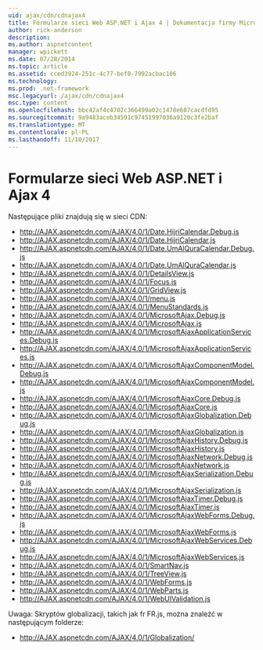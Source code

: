 ```yaml
---
uid: ajax/cdn/cdnajax4
title: Formularze sieci Web ASP.NET i Ajax 4 | Dokumentacja firmy Microsoft
author: rick-anderson
description: 
ms.author: aspnetcontent
manager: wpickett
ms.date: 07/28/2014
ms.topic: article
ms.assetid: cced3924-251c-4c77-bef0-7992acbac106
ms.technology: 
ms.prod: .net-framework
msc.legacyurl: /ajax/cdn/cdnajax4
msc.type: content
ms.openlocfilehash: bbc42af4c4702c366499a02c1478e687cacdfd95
ms.sourcegitcommit: 9a9483aceb34591c97451997036a9120c3fe2baf
ms.translationtype: MT
ms.contentlocale: pl-PL
ms.lasthandoff: 11/10/2017
---
```

<a name="aspnet-web-forms-and-ajax-4"></a>Formularze sieci Web ASP.NET i Ajax 4
====================
Następujące pliki znajdują się w sieci CDN:

- http://AJAX.aspnetcdn.com/AJAX/4.0/1/Date.HijriCalendar.Debug.js
- http://AJAX.aspnetcdn.com/AJAX/4.0/1/Date.HijriCalendar.js
- http://AJAX.aspnetcdn.com/AJAX/4.0/1/Date.UmAlQuraCalendar.Debug.js
- http://AJAX.aspnetcdn.com/AJAX/4.0/1/Date.UmAlQuraCalendar.js
- http://AJAX.aspnetcdn.com/AJAX/4.0/1/DetailsView.js
- http://AJAX.aspnetcdn.com/AJAX/4.0/1/Focus.js
- http://AJAX.aspnetcdn.com/AJAX/4.0/1/GridView.js
- http://AJAX.aspnetcdn.com/AJAX/4.0/1/menu.js
- http://AJAX.aspnetcdn.com/AJAX/4.0/1/MenuStandards.js
- http://AJAX.aspnetcdn.com/AJAX/4.0/1/MicrosoftAjax.Debug.js
- http://AJAX.aspnetcdn.com/AJAX/4.0/1/MicrosoftAjax.js
- http://AJAX.aspnetcdn.com/AJAX/4.0/1/MicrosoftAjaxApplicationServices.Debug.js
- http://AJAX.aspnetcdn.com/AJAX/4.0/1/MicrosoftAjaxApplicationServices.js
- http://AJAX.aspnetcdn.com/AJAX/4.0/1/MicrosoftAjaxComponentModel.Debug.js
- http://AJAX.aspnetcdn.com/AJAX/4.0/1/MicrosoftAjaxComponentModel.js
- http://AJAX.aspnetcdn.com/AJAX/4.0/1/MicrosoftAjaxCore.Debug.js
- http://AJAX.aspnetcdn.com/AJAX/4.0/1/MicrosoftAjaxCore.js
- http://AJAX.aspnetcdn.com/AJAX/4.0/1/MicrosoftAjaxGlobalization.Debug.js
- http://AJAX.aspnetcdn.com/AJAX/4.0/1/MicrosoftAjaxGlobalization.js
- http://AJAX.aspnetcdn.com/AJAX/4.0/1/MicrosoftAjaxHistory.Debug.js
- http://AJAX.aspnetcdn.com/AJAX/4.0/1/MicrosoftAjaxHistory.js
- http://AJAX.aspnetcdn.com/AJAX/4.0/1/MicrosoftAjaxNetwork.Debug.js
- http://AJAX.aspnetcdn.com/AJAX/4.0/1/MicrosoftAjaxNetwork.js
- http://AJAX.aspnetcdn.com/AJAX/4.0/1/MicrosoftAjaxSerialization.Debug.js
- http://AJAX.aspnetcdn.com/AJAX/4.0/1/MicrosoftAjaxSerialization.js
- http://AJAX.aspnetcdn.com/AJAX/4.0/1/MicrosoftAjaxTimer.Debug.js
- http://AJAX.aspnetcdn.com/AJAX/4.0/1/MicrosoftAjaxTimer.js
- http://AJAX.aspnetcdn.com/AJAX/4.0/1/MicrosoftAjaxWebForms.Debug.js
- http://AJAX.aspnetcdn.com/AJAX/4.0/1/MicrosoftAjaxWebForms.js
- http://AJAX.aspnetcdn.com/AJAX/4.0/1/MicrosoftAjaxWebServices.Debug.js
- http://AJAX.aspnetcdn.com/AJAX/4.0/1/MicrosoftAjaxWebServices.js
- http://AJAX.aspnetcdn.com/AJAX/4.0/1/SmartNav.js
- http://AJAX.aspnetcdn.com/AJAX/4.0/1/TreeView.js
- http://AJAX.aspnetcdn.com/AJAX/4.0/1/WebForms.js
- http://AJAX.aspnetcdn.com/AJAX/4.0/1/WebParts.js
- http://AJAX.aspnetcdn.com/AJAX/4.0/1/WebUIValidation.js

Uwaga: Skryptów globalizacji, takich jak fr FR.js, można znaleźć w następującym folderze:

- http://AJAX.aspnetcdn.com/AJAX/4.0/1/Globalization/
